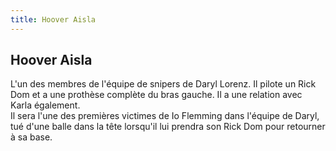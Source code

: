 ```yaml
---
title: Hoover Aisla
---
```


Hoover Aisla
------------





L'un des membres de l'équipe de snipers de Daryl Lorenz. Il pilote un Rick Dom et a une prothèse complète du bras gauche. Il a une relation avec Karla également.   
Il sera l'une des premières victimes de Io Flemming dans l'équipe de Daryl, tué d'une balle dans la tête lorsqu'il lui prendra son Rick Dom pour retourner à sa base.

